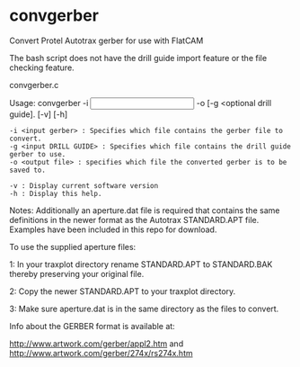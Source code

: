 # convgerber
Convert Protel Autotrax gerber for use with FlatCAM

The bash script does not have the drill guide import feature or the file checking feature.

convgerber.c

Usage: convgerber -i <input GERBER> -o <output file> [-g <optional drill guide]. [-v] [-h]

	-i <input gerber> : Specifies which file contains the gerber file to convert.
	-g <input DRILL GUIDE> : Specifies which file contains the drill guide gerber to use.
	-o <output file> : specifies which file the converted gerber is to be saved to.

	-v : Display current software version
	-h : Display this help.

Notes:
Additionally an aperture.dat file is required that contains the same definitions in the newer format as the Autotrax STANDARD.APT file. Examples have been included in this repo for download.

To use the supplied aperture files:

1: In your traxplot directory rename STANDARD.APT to STANDARD.BAK thereby preserving your original file.

2: Copy the newer STANDARD.APT to your traxplot directory.

3: Make sure aperture.dat is in the same directory as the files to convert.

Info about the GERBER format is available at:

http://www.artwork.com/gerber/appl2.htm and http://www.artwork.com/gerber/274x/rs274x.htm
